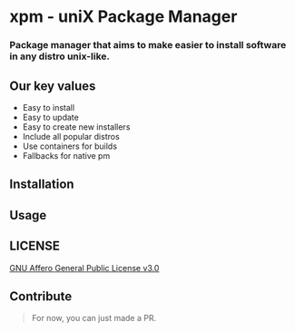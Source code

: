 # xpm - uniX Package Manager

### Package manager that aims to make easier to install software in any distro unix-like.
## Our key values
- Easy to install
- Easy to update
- Easy to create new installers
- Include all popular distros
- Use containers for builds
- Fallbacks for native pm
## Installation

## Usage

    

## LICENSE
[GNU Affero General Public License v3.0](LICENSE.md)
## Contribute
> For now, you can just made a PR.
